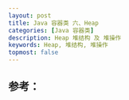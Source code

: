 ```yaml
---
layout: post
title: Java 容器类 六、Heap
categories: [Java 容器类]
description: Heap 堆结构 及 堆操作
keywords: Heap, 堆结构, 堆操作
topmost: false
---
```












## 参考：

